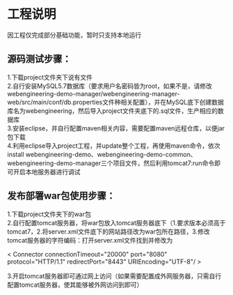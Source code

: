 # 工程说明  
因工程仅完成部分基础功能，暂时只支持本地运行  
  
  
## 源码测试步骤：  
1.下载project文件夹下说有文件  
2.自行安装MySQL5.7数据库（要求用户名密码皆为root，如果不是，请修改webengineering-demo-manager/webengineering-manager-web/src/main/conf/db.properties文件种相关配置），并在MySQL底下创建数据库名为webengineering，然后导入project文件夹底下的.sql文件，生产相应的数据库  
3.安装eclipse，并自行配置maven相关内容，需要配置maven远程仓库，以便jar包下载  
4.利用eclipse导入project工程，并update整个工程，再使用maven命令，依次install webengineering-demo、webengineering-demo-common、webengineering-demo-manager三个项目文件，然后利用tomcat7:run命令即可开启本地服务器进行调试  
  
## 发布部署war包使用步骤：  
1.下载project文件夹下的war包  
2.自行配置tomcat服务器，将war包放入tomcat服务器底下（1.要求版本必须高于tomcat7，2.将server.xml文件底下的网站路径改为war包所在路径，3.修改tomcat服务器的字符编码：打开server.xml文件找到并修改为  

&lt; Connector connectionTimeout="20000" port="8080" protocol="HTTP/1.1" redirectPort="8443" URIEncoding="UTF-8"/ >  

3.开启tomcat服务器即可通过网上访问（如果需要配置成外网服务器，只需自行配置tomcat服务器，使其能够被外网访问到即可）  
